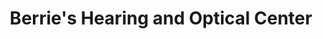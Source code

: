 ---
title: "Berrie's Hearing and Optical Center"
url: /brunswick/berries-hearing-and-optical-center/
shop: Optiker
---